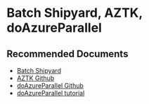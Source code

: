 <properties
    pageTitle="Batch Shipyard, AZTK, doAzureParallel"
    description="Batch Shipyard, AZTK, doAzureParallel"
    service="microsoft.batch"
    resource="batchaccounts"
    authors="matthchr"
    ms.author="matthchr"
    displayOrder=""
    articleId="batch-accelerators"
    selfHelpType="generic"
    supportTopicIds="32635052"
    resourceTags=""
    productPesIds="15614"
    cloudEnvironments="public"
/>

# Batch Shipyard, AZTK, doAzureParallel

## **Recommended Documents**

* [Batch Shipyard](https://azure.github.io/batch-shipyard/)<br>
* [AZTK Github](https://github.com/Azure/aztk)<br>
* [doAzureParallel Github](https://github.com/Azure/doAzureParallel)<br>
* [doAzureParallel tutorial](https://docs.microsoft.com/azure/batch/tutorial-r-doazureparallel)

